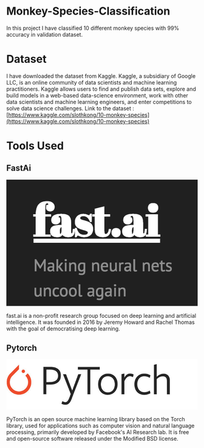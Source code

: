 # Monkey-Species-Classification
In this project I have classified 10 different monkey species with 99% accuracy in validation dataset.

# Dataset
I have downloaded the dataset from Kaggle. 
Kaggle, a subsidiary of Google LLC, is an online community of data scientists and machine learning practitioners. Kaggle allows users to find and publish data sets, explore and build models in a web-based data-science environment, work with other data scientists and machine learning engineers, and enter competitions to solve data science challenges.
Link to the dataset :
[https://www.kaggle.com/slothkong/10-monkey-species](https://www.kaggle.com/slothkong/10-monkey-species)

# Tools Used
## FastAi
![FastAi Logo](/images/fastai-logo.png)

fast.ai is a non-profit research group focused on deep learning and artificial intelligence. It was founded in 2016 by Jeremy Howard and Rachel Thomas with the goal of democratising deep learning.


## Pytorch
![Pytorch Logo](/images/PyTorch-logo.jpg)

PyTorch is an open source machine learning library based on the Torch library, used for applications such as computer vision and natural language processing, primarily developed by Facebook's AI Research lab. It is free and open-source software released under the Modified BSD license.
